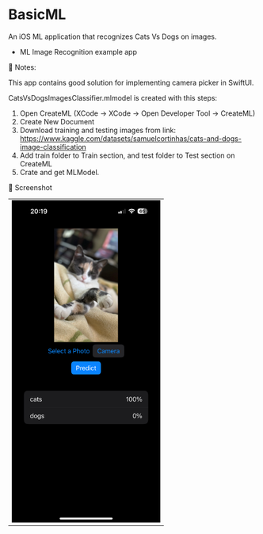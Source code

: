 # BasicML

An iOS ML application that recognizes Cats Vs Dogs on images.

- ML Image Recognition example app

📌 Notes:

This app contains good solution for implementing camera picker in SwiftUI.

CatsVsDogsImagesClassifier.mlmodel is created with this steps:
1. Open CreateML (XCode -> XCode -> Open Developer Tool -> CreateML)
2. Create New Document
3. Download training and testing images from link:
   https://www.kaggle.com/datasets/samuelcortinhas/cats-and-dogs-image-classification
4. Add train folder to Train section, and test folder to Test section on CreateML
5. Crate and get MLModel.

📸 Screenshot

<table>
  <tr>
    <td><img src="Screenshots/SS1.png" width="300"></td>
  </tr>
</table>

